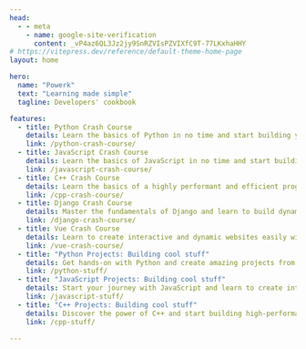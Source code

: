 ```yaml
---
head:
  - - meta
    - name: google-site-verification 
      content: _vP4az6QL3Jz2jy9SnRZVIsPZVIXfC9T-77LKxhaHHY
# https://vitepress.dev/reference/default-theme-home-page
layout: home

hero:
  name: "Powerk"
  text: "Learning made simple"
  tagline: Developers' cookbook

features:
  - title: Python Crash Course
    details: Learn the basics of Python in no time and start building your own programs.
    link: /python-crash-course/
  - title: JavaScript Crash Course
    details: Learn the basics of JavaScript in no time and start building your own websites and other apps.
    link: /javascript-crash-course/
  - title: C++ Crash Course
    details: Learn the basics of a highly performant and efficient programming language, and build the programs of your choice.
    link: /cpp-crash-course/
  - title: Django Crash Course
    details: Master the fundamentals of Django and learn to build dynamic, fully customizable websites from scratch.
    link: /django-crash-course/
  - title: Vue Crash Course
    details: Learn to create interactive and dynamic websites easily with Vue.js, even if you’re just starting out!
    link: /vue-crash-course/
  - title: "Python Projects: Building cool stuff"
    details: Get hands-on with Python and create amazing projects from scratch
    link: /python-stuff/
  - title: "JavaScript Projects: Building cool stuff"
    details: Start your journey with JavaScript and learn to create interactive and dynamic web pages from scratch!
    link: /javascript-stuff/
  - title: "C++ Projects: Building cool stuff"
    details: Discover the power of C++ and start building high-performance applications from the ground up!
    link: /cpp-stuff/

---
```

